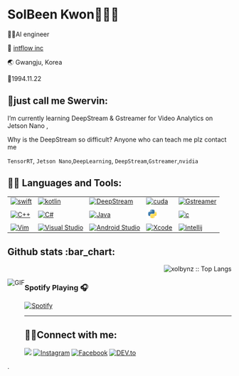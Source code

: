 
# SolBeen Kwon👨🏻‍💻
👨‍💼AI engineer

🏢 [intflow inc](http://intflow.ai/)

🌏 Gwangju, Korea

🎉1994.11.22
  
## 🌱just call me Swervin:

I’m currently learning DeepStream & Gstreamer for Video Analytics on Jetson Nano ,  

Why is the DeepStream so difficult? Anyone who can teach me plz contact me  



`TensorRT`, `Jetson Nano`,`DeepLearning`, `DeepStream`,`Gstreamer`,`nvidia`


## 👨‍💻 Languages and Tools:

<table>
    <tbody>
        <tr>
            <td><a href="https://developer.apple.com/swift/"><img alt="swift" title="swift" height="32px"
                        src="https://cdn4.iconfinder.com/data/icons/logos-3/1300/swift-seeklogo-512.png" /></a>
            </td>
            <td><a href="https://kotlinlang.org/"><img alt="kotlin" title="kotlin" height="28px"
                        src="https://download.logo.wine/logo/Kotlin_(programming_language)/Kotlin_(programming_language)-Logo.wine.png" /></a>
            </td>
            <td><a href="https://developer.nvidia.com/deepstream-sdk"><img alt="DeepStream" title="DeepStream" height="32px"
                        src="https://docs.nvidia.com/metropolis/deepstream/dev-guide/_static/nv_logo.png" /></a>
            </td>
            <td><a href="https://en.wikipedia.org/wiki/CUDA"><img alt="cuda" title="cuda" height="35px"
                        src="https://upload.wikimedia.org/wikipedia/en/b/b9/Nvidia_CUDA_Logo.jpg" /></a>
            </td>
            <td><a href="https://gstreamer.freedesktop.org/"><img alt="Gstreamer" title="Gstreamer" height="28px"
                        src="https://pbs.twimg.com/profile_images/525141759223808000/ZMyzJwxj_400x400.png" /></a>
            </td>
        </tr>
        <tr>
            <td><a href="https://wikipedia.org/wiki/C%2B%2B"><img alt="C++" title="C++" height="28px"
                        src="https://img.icons8.com/color/48/000000/c-plus-plus-logo.png" /></a></td>
            <td><a href="https://en.wikipedia.org/wiki/C_Sharp_(programming_language)"><img alt="C#" title="C#" height="28px"
                        src="https://img.icons8.com/color/48/000000/c-sharp-logo.png" /></a></td>
            <td><a href="https://www.oracle.com/kr/java/"><img alt="Java" title="Java" height="28px"
                        src="https://img.icons8.com/color/48/000000/java-coffee-cup-logo.png" /></a></td>
            <td><a href="https://www.python.org/"><img alt="Python" title="Python" height="28px"
                        src="https://raw.githubusercontent.com/github/explore/80688e429a7d4ef2fca1e82350fe8e3517d3494d/topics/python/python.png" /></a>
            </td>
            <td><a href="https://en.wikipedia.org/wiki/C"><img alt="c" title="c" height="28px"
                        src="https://img.icons8.com/color/48/000000/c-programming.png" /></a></td>
        </tr>
        <tr>
            <td><a href="https://www.vim.org/"><img alt="Vim" title="Vim" height="28px"
                        src="https://upload.wikimedia.org/wikipedia/commons/thumb/9/9f/Vimlogo.svg/1200px-Vimlogo.svg.png" /></a>
            </td>
            <td><a href="https://code.visualstudio.com/"><img alt="Visual Studio" title="Visual Studio Code" height="28px"
                        src="https://img.icons8.com/fluent/48/000000/visual-studio-code-2019.png" /></a></td>
            <td><a href="https://developer.android.com/studio"><img alt="Android Studio" title="Android Studio" height="28px"
                        src="https://i.imgur.com/6nJGNMN.png" /></a></td>
            <td><a href="https://developer.apple.com/xcode/"><img alt="Xcode" title="Xcode" height="28px"
                        src="https://developer.apple.com/design/human-interface-guidelines/macos/images/app-icon-realistic-materials_2x.png" /></a></td>
            <td><a href="https://www.jetbrains.com//idea/"><img alt="intellij" title="intellij" height="28px"
                        src="https://upload.wikimedia.org/wikipedia/commons/thumb/9/9c/IntelliJ_IDEA_Icon.svg/1024px-IntelliJ_IDEA_Icon.svg.png" /></a></td>
        </tr>
    </tbody>
</table>

<p align="left">


<h2 align="left">Github stats :bar_chart:</h2>

<p align="right"><img src="https://github-readme-stats.vercel.app/api/top-langs/?username=xolbynz&langs_count=15&theme=tokyonight&layout=compact" alt="xolbynz :: Top Langs" /></p>
<img align="left" alt="GIF" height="170px" src="https://media.giphy.com/media/J5B1Y8QZnzXXbLQIBu/giphy.gif" />

### Spotify Playing 🎧

[![Spotify](https://novatorem-bgstatic.vercel.app/api/spotify)](https://open.spotify.com/user/r7uc1kmdx8gkkowg9u0osgm1f)



---


## 🙋🏾Connect with me:
<a href="mailto:rnjs5162@gmail.com"><img src="https://img.shields.io/badge/-gmail-D14836?style=flat&logo=Gmail&logoColor=white"/></a>
<a href="https://www.instagram.com/___swervin" target="_blank"><img src="https://img.shields.io/badge/Instagram-%23E4405F.svg?&style=flat-square&logo=instagram&logoColor=white" alt="Instagram"></a>
<a href="https://www.facebook.com/profile.php?id=100002142871669" target="_blank"><img src="https://img.shields.io/badge/Facebook-%231877F2.svg?&style=flat-square&logo=facebook&logoColor=white" alt="Facebook"></a>
<a href="https://dev.to/swervin" target="_blank"><img src="https://img.shields.io/badge/DEV-%230A0A0A.svg?&style=flat-square&logo=DEV.to&logoColor=white" alt="DEV.to"></a>
</p>

.
